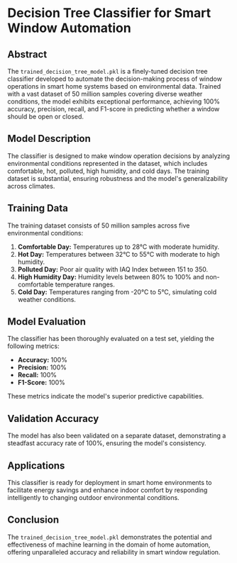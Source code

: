 # Decision Tree Classifier for Smart Window Automation

## Abstract
The `trained_decision_tree_model.pkl` is a finely-tuned decision tree classifier developed to automate the decision-making process of window operations in smart home systems based on environmental data. Trained with a vast dataset of 50 million samples covering diverse weather conditions, the model exhibits exceptional performance, achieving 100% accuracy, precision, recall, and F1-score in predicting whether a window should be open or closed.

## Model Description
The classifier is designed to make window operation decisions by analyzing environmental conditions represented in the dataset, which includes comfortable, hot, polluted, high humidity, and cold days. The training dataset is substantial, ensuring robustness and the model's generalizability across climates.

## Training Data
The training dataset consists of 50 million samples across five environmental conditions:

1. **Comfortable Day:** Temperatures up to 28°C with moderate humidity.
2. **Hot Day:** Temperatures between 32°C to 55°C with moderate to high humidity.
3. **Polluted Day:** Poor air quality with IAQ Index between 151 to 350.
4. **High Humidity Day:** Humidity levels between 80% to 100% and non-comfortable temperature ranges.
5. **Cold Day:** Temperatures ranging from -20°C to 5°C, simulating cold weather conditions.

## Model Evaluation
The classifier has been thoroughly evaluated on a test set, yielding the following metrics:

- **Accuracy:** 100%
- **Precision:** 100%
- **Recall:** 100%
- **F1-Score:** 100%

These metrics indicate the model's superior predictive capabilities.

## Validation Accuracy
The model has also been validated on a separate dataset, demonstrating a steadfast accuracy rate of 100%, ensuring the model's consistency.

## Applications
This classifier is ready for deployment in smart home environments to facilitate energy savings and enhance indoor comfort by responding intelligently to changing outdoor environmental conditions.

## Conclusion
The `trained_decision_tree_model.pkl` demonstrates the potential and effectiveness of machine learning in the domain of home automation, offering unparalleled accuracy and reliability in smart window regulation.
